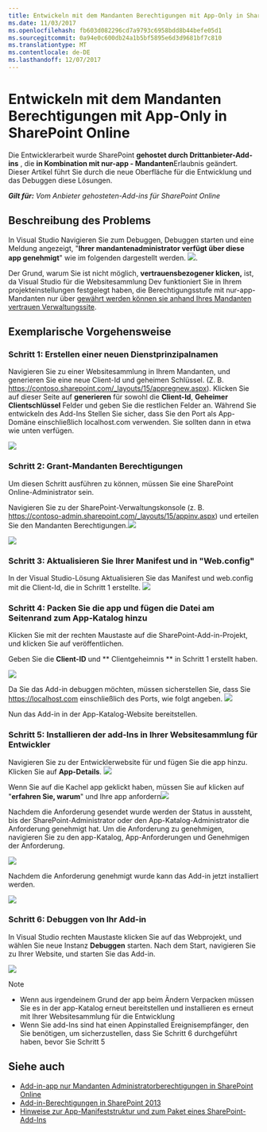 ```yaml
---
title: Entwickeln mit dem Mandanten Berechtigungen mit App-Only in SharePoint Online
ms.date: 11/03/2017
ms.openlocfilehash: fb603d082296cd7a9793c6958bdd8b44befe05d1
ms.sourcegitcommit: 0a94e0c600db24a1b5bf5895e6d3d9681bf7c810
ms.translationtype: MT
ms.contentlocale: de-DE
ms.lasthandoff: 12/07/2017
---
```

# <a name="developing-using-tenant-permissions-with-app-only-in-sharepoint-online"></a>Entwickeln mit dem Mandanten Berechtigungen mit App-Only in SharePoint Online

Die Entwicklerarbeit wurde SharePoint **gehostet durch Drittanbieter-Add-ins** , die **in Kombination mit nur-app - Mandanten**Erlaubnis geändert. Dieser Artikel führt Sie durch die neue Oberfläche für die Entwicklung und das Debuggen diese Lösungen. 

_**Gilt für:** Vom Anbieter gehosteten-Add-ins für SharePoint Online_


## <a name="understanding-the-problem"></a>Beschreibung des Problems
In Visual Studio Navigieren Sie zum Debuggen, Debuggen starten und eine Meldung angezeigt, "**Ihrer mandantenadministrator verfügt über diese app genehmigt**" wie im folgenden dargestellt werden.
![](http://i.imgur.com/oFH9oqb.png). 

Der Grund, warum Sie ist nicht möglich, **vertrauensbezogener klicken,** ist, da Visual Studio für die Websitesammlung Dev funktioniert Sie in Ihrem projekteinstellungen festgelegt haben, die Berechtigungsstufe mit nur-app-Mandanten nur über [gewährt werden können sie anhand Ihres Mandanten vertrauen Verwaltungssite](https://msdn.microsoft.com/en-us/pnp_articles/how-to-provide-add-in-app-only-tenant-administrative-permissions-in-sharepoint-online).

## <a name="walkthrough"></a>Exemplarische Vorgehensweise
### <a name="step-1-create-a-new-service-principal"></a>Schritt 1: Erstellen einer neuen Dienstprinzipalnamen
Navigieren Sie zu einer Websitesammlung in Ihrem Mandanten, und generieren Sie eine neue Client-Id und geheimen Schlüssel. (Z. B. https://contoso.sharepoint.com/_layouts/15/appregnew.aspx). Klicken Sie auf dieser Seite auf **generieren** für sowohl die **Client-Id**, **Geheimer Clientschlüssel** Felder und geben Sie die restlichen Felder an. Während Sie entwickeln des Add-Ins Stellen Sie sicher, dass Sie den Port als App-Domäne einschließlich localhost.com verwenden. Sie sollten dann in etwa wie unten verfügen.

![](http://i.imgur.com/5CfHgFD.png)

### <a name="step-2-grant-tenant-permissions"></a>Schritt 2: Grant-Mandanten Berechtigungen
Um diesen Schritt ausführen zu können, müssen Sie eine SharePoint Online-Administrator sein. 

Navigieren Sie zu der SharePoint-Verwaltungskonsole (z. B. https://contoso-admin.sharepoint.com/_layouts/15/appinv.aspx) und erteilen Sie den Mandanten Berechtigungen.![](http://i.imgur.com/EGuJG3a.png)

![](http://i.imgur.com/dst9ZdP.png)


### <a name="step-3-update-your-manifest-and-webconfig"></a>Schritt 3: Aktualisieren Sie Ihrer Manifest und in "Web.config"
In der Visual Studio-Lösung Aktualisieren Sie das Manifest und web.config mit die Client-Id, die in Schritt 1 erstellte.
![](http://i.imgur.com/fKkLIde.png)


### <a name="step-4-package-the-app-and-add-the-app-file-to-the-app-catalog"></a>Schritt 4: Packen Sie die app und fügen die Datei am Seitenrand zum App-Katalog hinzu
Klicken Sie mit der rechten Maustaste auf die SharePoint-Add-in-Projekt, und klicken Sie auf veröffentlichen.

Geben Sie die **Client-ID** und ** Clientgeheimnis ** in Schritt 1 erstellt haben.

![](http://i.imgur.com/XpM9rwb.png)

Da Sie das Add-in debuggen möchten, müssen sicherstellen Sie, dass Sie https://localhost.com einschließlich des Ports, wie folgt angeben.
![](http://i.imgur.com/nQmSbPC.png)

Nun das Add-in in der App-Katalog-Website bereitstellen.

### <a name="step-5-install-your-add-in-in-your-developer-site-collection"></a>Schritt 5: Installieren der add-Ins in Ihrer Websitesammlung für Entwickler

Navigieren Sie zu der Entwicklerwebsite für und fügen Sie die app hinzu. Klicken Sie auf **App-Details**.
![](http://i.imgur.com/Aihr4r7.png)

Wenn Sie auf die Kachel app geklickt haben, müssen Sie auf klicken auf "**erfahren Sie, warum**" und Ihre app anfordern![](http://i.imgur.com/DwWUkG0.png)

Nachdem die Anforderung gesendet wurde werden der Status in aussteht, bis der SharePoint-Administrator oder den App-Katalog-Administrator die Anforderung genehmigt hat. Um die Anforderung zu genehmigen, navigieren Sie zu den app-Katalog, App-Anforderungen und Genehmigen der Anforderung.

![](http://i.imgur.com/yZ8vNEc.png)

Nachdem die Anforderung genehmigt wurde kann das Add-in jetzt installiert werden.

![](http://i.imgur.com/PMitOEY.png)

### <a name="step-6-debug-your-add-in"></a>Schritt 6: Debuggen von Ihr Add-in
In Visual Studio rechten Maustaste klicken Sie auf das Webprojekt, und wählen Sie neue Instanz **Debuggen** starten. Nach dem Start, navigieren Sie zu Ihrer Website, und starten Sie das Add-in.

![](http://i.imgur.com/Y5vAlDr.png)

> [!NOTE] 
> - Wenn aus irgendeinem Grund der app beim Ändern Verpacken müssen Sie es in der app-Katalog erneut bereitstellen und installieren es erneut mit Ihrer Websitesammlung für die Entwicklung
> - Wenn Sie add-Ins sind hat einen Appinstalled Ereignisempfänger, den Sie benötigen, um sicherzustellen, dass Sie Schritt 6 durchgeführt haben, bevor Sie Schritt 5


## <a name="see-also"></a>Siehe auch
<a name="bk_addresources"> </a>

- [Add-in-app nur Mandanten Administratorberechtigungen in SharePoint Online](https://msdn.microsoft.com/en-us/pnp_articles/how-to-provide-add-in-app-only-tenant-administrative-permissions-in-sharepoint-online)
- [Add-in-Berechtigungen in SharePoint 2013](https://msdn.microsoft.com/en-us/library/office/fp142383.aspx)
- [Hinweise zur App-Manifeststruktur und zum Paket eines SharePoint-Add-Ins](https://msdn.microsoft.com/en-us/library/office/fp179918.aspx)

